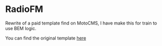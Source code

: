 # RadioFM

Rewrite of a paid template find on MotoCMS, I have make this for train to use BEM logic.

You can find the original template [here](https://www.motocms.com/website-templates/demo/63442.html?aff=wptemplate)
